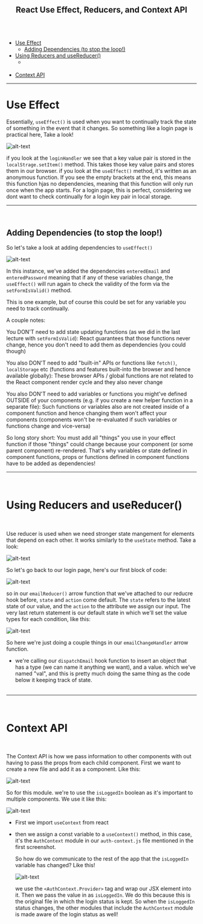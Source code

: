 <h2 style="text-align:center">React Use Effect, Reducers, and Context API</h2>

</br></br>

- [Use Effect](#use-effect)
  - [Adding Dependencies (to stop the loop!)](#adding-dependencies-to-stop-the-loop)
- [Using Reducers and useReducer()](#using-reducers-and-usereducer)
  - [</br></br>](#brbr)
- [Context API](#context-api)


---
# Use Effect

Essentially, `useEffect()` is used when you want to continually track the state of something in the event that it changes. So something like a login page is practical here, Take a look!

![alt-text](/01-starting-project/photo-examples/side-effect-1.PNG)

if you look at the `loginHandler` we see that a key value pair is stored in the `localStrage.setItem()` method. This takes those key value pairs and stores them in our browser. if you look at the `useEffect()` method, it's written as an anonymous function. If you see the empty brackets at the end, this means this function hjas no dependencies, meaning that this function will only run once when the app starts. For a login page, this is perfect, considering we dont want to check continually for a login key pair in local storage.

---
</br>

## Adding Dependencies (to stop the loop!)

So let's take a look at adding dependencies to `useEffect()`

![alt-text](/01-starting-project/photo-examples/side-effect-2.PNG)

In this instance, we've added the dependencies `enteredEmail` and `enteredPassword` meaning that if any of these variables change, the `useEffect()` will run again to check the validity of the form via the `setFormIsValid()` method.

This is one example, but of course this could be set for any variable you need to track continually. 

A couple notes:

You DON'T need to add state updating functions (as we did in the last lecture with `setFormIsValid`): React guarantees that those functions never change, hence you don't need to add them as dependencies (you could though)

You also DON'T need to add "built-in" APIs or functions like `fetch()`, `localStorage` etc (functions and features built-into the browser and hence available globally): These browser APIs / global functions are not related to the React component render cycle and they also never change

You also DON'T need to add variables or functions you might've defined OUTSIDE of your components (e.g. if you create a new helper function in a separate file): Such functions or variables also are not created inside of a component function and hence changing them won't affect your components (components won't be re-evaluated if such variables or functions change and vice-versa)

So long story short: You must add all "things" you use in your effect function if those "things" could change because your component (or some parent component) re-rendered. That's why variables or state defined in component functions, props or functions defined in component functions have to be added as dependencies!

---
</br>

# Using Reducers and useReducer()

</br>

Use reducer is used when we need stronger state mangement for elements that depend on each other. It works similarly to the `useState` method. Take a look:

![alt-text](/01-starting-project/photo-examples/reducer-3.PNG)

So let's go back to our login page, here's our first block of code:

![alt-text](/01-starting-project/photo-examples/reducer-1.PNG)

so in our `emailReducer()` arrow function that we've attached to our reducre hook before, `state` and `action` come default. The `state` refers to the latest state of our value, and the `action` to the attribute we assign our input. The very last return statement is our default state in which we'll set the value types for each condition, like this:

![alt-text](/01-starting-project/photo-examples/reducer-2.PNG)

So here we're just doing a couple things in our `emailChangeHandler` arrow function.

- we're calling our `dispatchEmail` hook function to insert an object that has a type (we can name it anything we want), and a value. which we've named "val", and this is pretty much doing the same thing as the code below it keeping track of state. 
</br></br>
---
</br>

# Context API

</br>

The Context API is how we pass information to other components with out having to pass the props from each child component. First we want to create a new file and add it as a component. Like this:

![alt-text](/01-starting-project/photo-examples/context-1.PNG)

So for this module. we're to use the `isLoggedIn` boolean as it's important to multiple components. We use it like this:

![alt-text](/01-starting-project/photo-examples/context-2.PNG)

- First we import `useContext` from react
- then we assign a const variable to a `useContext()` method, in this case, it's the `AuthContext` module in our `auth-context.js` file mentioned in the first screenshot.
  
  So how do we communicate to the rest of the app that the `isLoggedIn` variable has changed? Like this!

  ![alt-text](/01-starting-project/photo-examples/context-3.PNG)

  we use the `<AuthContext.Provider>` tag and wrap our JSX element into it. Then we pass the value in as `isLoggedIn`. We do this because this is the original file in which the login status is kept. So when the `isLoggedIn` status changes, the other modules that include the `AuthContext` module is made aware of the login status as well!
